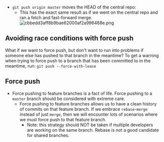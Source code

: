 
- `git push origin master` moves the HEAD of the central repo:
	- This has the exact same result as if we went on the central repo and ran a fetch and fast-forward merge.
![cbbedd3aff8b9bae62000af2a996468e.png](:/1f2474a7a067490f91335052cb37b7cf)

## Avoiding race conditions with force push
What if we want to force push, but don't want to run into problems if someone else has pushed to that branch in the meantime?
To get a warning when trying to force push to a branch that has been committed to in the meantime, run:
`git push --force-with-lease`

## Force push
- Force pushing to feature branches is a fact of life. Force pushing to a `master` branch should be considered with extreme care.
	- Force pushing to feature branches allows us to have a clean history of commits on that feature branch. If we embrace `rebase`-`merge` instead of just `merge`, then we will encounter lots of scenarios where we must force push to that feature branch.
		- Note: this strategy should NOT be taken if multiple developers are working on the same branch. Rebase is not a good candidate for shared branches.